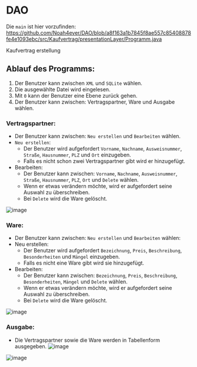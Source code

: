 # DAO

Die `main` ist hier vorzufinden: https://github.com/Noah4ever/DAO/blob/a8f163a1b7845f8ae557c85408878fe4e1093ebc/src/Kaufvertrag/presentationLayer/Programm.java

Kaufvertrag erstellung

## Ablauf des Programms:
1.	Der Benutzer kann zwischen `XML` und `SQLite` wählen.
2.	Die ausgewählte Datei wird eingelesen.
3.	Mit `0` kann der Benutzer eine Ebene zurück gehen.
4.	Der Benutzer kann zwischen: Vertragspartner, Ware und Ausgabe wählen.
###	Vertragspartner:
  -	Der Benutzer kann zwischen: `Neu erstellen` und `Bearbeiten` wählen.
  -	`Neu erstellen`:
    -	Der Benutzer wird aufgefordert `Vorname`, `Nachname`, `Ausweisnummer`, `Straße`, `Hausnummer`, `PLZ` und `Ort` einzugeben.
    -	Falls es nicht schon zwei Vertragspartner gibt wird er hinzugefügt.
  -	Bearbeiten:
    -	Der Benutzer kann zwischen: `Vorname`, `Nachname`, `Ausweisnummer`, `Straße`, `Hausnummer`, `PLZ`, `Ort` und `Delete` wählen.
    -	Wenn er etwas verändern möchte, wird er aufgefordert seine Auswahl zu überschreiben.
    -	Bei `Delete` wird die Ware gelöscht.

![image](https://user-images.githubusercontent.com/66632359/175576209-ed9d9ee0-49f5-4696-98b1-cc6d9fe9495e.png)

###	Ware:
  -	Der Benutzer kann zwischen: `Neu erstellen` und `Bearbeiten` wählen:
  -	Neu erstellen:
    -	Der Benutzer wird aufgefordert `Bezeichnung`, `Preis`, `Beschreibung`, `Besonderheiten` und `Mängel` einzugeben.
    -	Falls es nicht eine Ware gibt wird sie hinzugefügt.
  -	Bearbeiten:
    -	Der Benutzer kann zwischen: `Bezeichnung`, `Preis`, `Beschreibung`, `Besonderheiten`, `Mängel` und `Delete` wählen.
    -	Wenn er etwas verändern möchte, wird er aufgefordert seine Auswahl zu überschreiben.
    -	Bei `Delete` wird die Ware gelöscht.

![image](https://user-images.githubusercontent.com/66632359/175576449-c99080b6-3e39-4102-aa46-ab7ffb3baf15.png)

###	Ausgabe:
  -	Die Vertragspartner sowie die Ware werden in Tabellenform ausgegeben.
![image](https://user-images.githubusercontent.com/66632359/175576084-aa8dae49-62bf-456f-ab4d-191d79feddb4.png)


![image](https://user-images.githubusercontent.com/66632359/175573630-c7c30b83-bf2e-454b-b2e9-e9b6301189f6.png)
